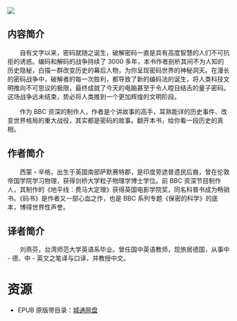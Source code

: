 ![](http://img3m3.ddimg.cn/52/33/25225153-1_u_3.jpg)

## 内容简介

　　自有文字以来，密码就随之诞生，破解密码一直是具有高度智慧的人们不可抗拒的诱惑。编码和解码的战争持续了 3000 多年，本书作者剖析其间不为人知的历史隐秘，白描一群改变历史的幕后人物，为你呈现密码世界的神秘洞天。在漫长的密码战争中，破解者的每一次胜利，都导致了新的编码法的诞生，将人类科技文明推向不可思议的极限，最终成就了今天的电脑甚至于令人瞠目结舌的量子密码。这场战争远未结束，势必将人类推到一个更加辉煌的文明阶段。

　　作为 BBC 资深的制作人，作者是个讲故事的高手，耳熟能详的历史事件、改变世界格局的重大战役，其实都是密码的故事。翻开本书，给你看一段历史的真相。

## 作者简介

　　西蒙・辛格，出生于英国南部萨默赛特郡，是印度旁遮普遗民后裔，曾在伦敦帝国学院学习物理，获得剑桥大学粒子物理学博士学位。前 BBC 资深节目制作人，其制作的《地平线：费马大定理》获得英国电影学院奖，同名科普书成为畅销书。《码书》是作者又一部心血之作，也是 BBC 系列专题《保密的科学》的底本，博得世界性声誉。

## 译者简介

　　刘燕芬，台湾师范大学英语系毕业。曾任国中英语教师，现旅居德国，从事中 - 德、中 - 英文之笔译与口译，并教授中文。

# 资源

* EPUB 原版带目录：[城通网盘](https://u11215426.pipipan.com/fs/11215426-335921970)
